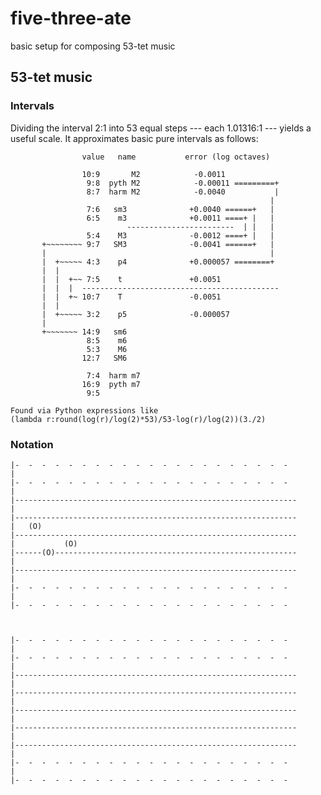# five-three-ate
basic setup for composing 53-tet music

## 53-tet music

### Intervals

Dividing the interval 2:1 into 53 equal steps --- each 1.01316:1 --- yields a
useful scale.  It approximates basic pure intervals as follows:

                    value   name           error (log octaves)

                    10:9       M2            -0.0011
                     9:8  pyth M2            -0.00011 =========+
                     8:7  harm M2            -0.0040           |
                                                              |
                     7:6   sm3              +0.0040 ======+   |
                     6:5    m3              +0.0011 ====+ |   |
                              ------------------------  | |   |
                     5:4    M3              -0.0012 ====+ |   |
           +~~~~~~~~ 9:7   SM3              -0.0041 ======+   |
           |                                                  |
           |  +~~~~~ 4:3    p4              +0.000057 ========+
           |  |
           |  |  +~~ 7:5    t               +0.0051
           |  |  |  --------------------------------------------
           |  |  +~ 10:7    T               -0.0051
           |  |
           |  +~~~~~ 3:2    p5              -0.000057
           |
           +~~~~~~~ 14:9   sm6
                     8:5    m6
                     5:3    M6
                    12:7   SM6

                     7:4  harm m7
                    16:9  pyth m7
                     9:5

    Found via Python expressions like
    (lambda r:round(log(r)/log(2)*53)/53-log(r)/log(2))(3./2)

### Notation

    |-  -  -  -  -  -  -  -  -  -  -  -  -  -  -  -  -  -  -  -  -
    |
    |-  -  -  -  -  -  -  -  -  -  -  -  -  -  -  -  -  -  -  -  -
    |
    |---------------------------------------------------------------
    |
    |---------------------------------------------------------------
    |   (O)
    |---------------------------------------------------------------
    |           (O)
    |------(O)------------------------------------------------------
    |
    |---------------------------------------------------------------
    |
    |-  -  -  -  -  -  -  -  -  -  -  -  -  -  -  -  -  -  -  -  -
    |
    |-  -  -  -  -  -  -  -  -  -  -  -  -  -  -  -  -  -  -  -  -



    |-  -  -  -  -  -  -  -  -  -  -  -  -  -  -  -  -  -  -  -  -
    |
    |-  -  -  -  -  -  -  -  -  -  -  -  -  -  -  -  -  -  -  -  -
    |
    |---------------------------------------------------------------
    |
    |---------------------------------------------------------------
    |
    |---------------------------------------------------------------
    |
    |---------------------------------------------------------------
    |
    |---------------------------------------------------------------
    |
    |-  -  -  -  -  -  -  -  -  -  -  -  -  -  -  -  -  -  -  -  -
    |
    |-  -  -  -  -  -  -  -  -  -  -  -  -  -  -  -  -  -  -  -  -


